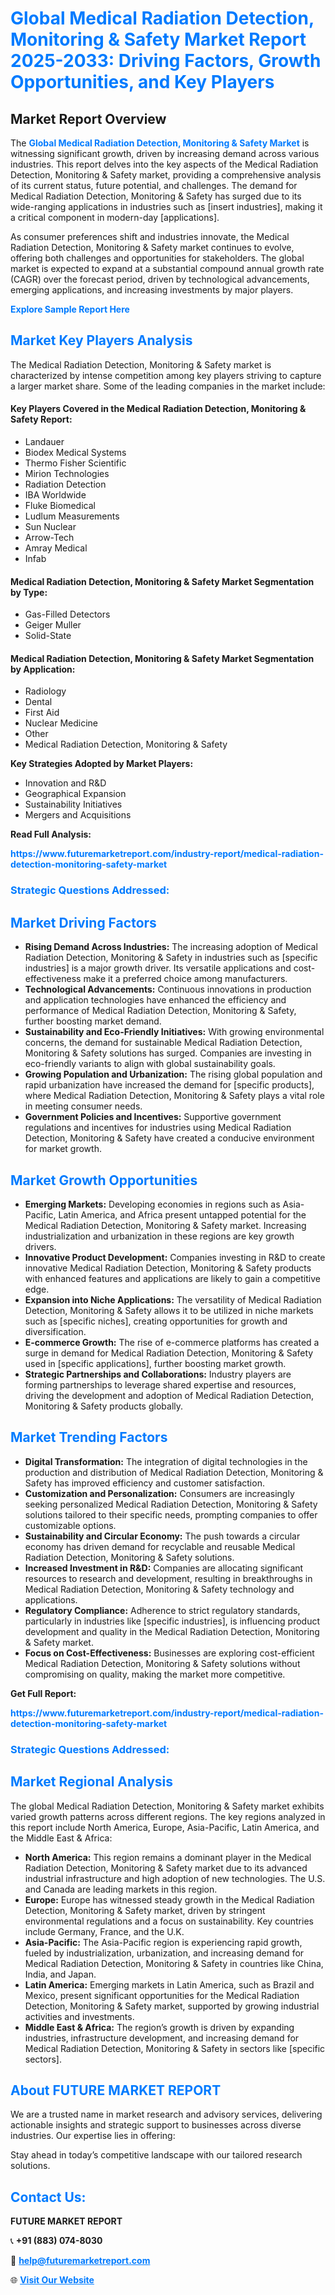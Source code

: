 <h1 style="color: #007BFF;">Global Medical Radiation Detection, Monitoring & Safety Market Report 2025-2033: Driving Factors, Growth Opportunities, and Key Players</h1>

<section id="overview">
<h2>Market Report Overview</h2>
<p>The <a href="https://www.futuremarketreport.com/industry-report/medical-radiation-detection-monitoring-safety-market" style="color: #007BFF; text-decoration: none;"><strong>Global Medical Radiation Detection, Monitoring & Safety Market</strong></a> is witnessing significant growth, driven by increasing demand across various industries. This report delves into the key aspects of the Medical Radiation Detection, Monitoring & Safety market, providing a comprehensive analysis of its current status, future potential, and challenges. The demand for Medical Radiation Detection, Monitoring & Safety has surged due to its wide-ranging applications in industries such as [insert industries], making it a critical component in modern-day [applications].</p>
<p>As consumer preferences shift and industries innovate, the Medical Radiation Detection, Monitoring & Safety market continues to evolve, offering both challenges and opportunities for stakeholders. The global market is expected to expand at a substantial compound annual growth rate (CAGR) over the forecast period, driven by technological advancements, emerging applications, and increasing investments by major players.</p>
</section>

<section id="overview">
<p><a href="https://www.futuremarketreport.com/request-sample/reportId=122451" style="color: #007BFF; text-decoration: none;"><strong>Explore Sample Report Here</strong></a></p>
</section>

<section id="key-players">
<h2 style="color: #007BFF;">Market Key Players Analysis</h2>
<p>The Medical Radiation Detection, Monitoring & Safety market is characterized by intense competition among key players striving to capture a larger market share. Some of the leading companies in the market include:</p>
<h4>Key Players Covered in the Medical Radiation Detection, Monitoring & Safety Report:</h4>
<ul><li>Landauer</li><li>Biodex Medical Systems</li><li>Thermo Fisher Scientific</li><li>Mirion Technologies</li><li>Radiation Detection</li><li>IBA Worldwide</li><li>Fluke Biomedical</li><li>Ludlum Measurements</li><li>Sun Nuclear</li><li>Arrow-Tech</li><li>Amray Medical</li><li>Infab</li></ul>
<h4>Medical Radiation Detection, Monitoring & Safety Market Segmentation by Type:</h4>
<ul><li>Gas-Filled Detectors</li><li>Geiger Muller</li><li>Solid-State</li></ul>

<h4>Medical Radiation Detection, Monitoring & Safety Market Segmentation by Application:</h4>
<ul><li>Radiology</li><li>Dental</li><li>First Aid</li><li>Nuclear Medicine</li><li>Other</li><li>Medical Radiation Detection, Monitoring &amp; Safety</li></ul>
<p><strong>Key Strategies Adopted by Market Players:</strong></p>
<ul>
<li>Innovation and R&D</li>
<li>Geographical Expansion</li>
<li>Sustainability Initiatives</li>
<li>Mergers and Acquisitions</li>
</ul>
</section>

<section>
<p><strong>Read Full Analysis: </strong></p><a href="https://www.futuremarketreport.com/industry-report/medical-radiation-detection-monitoring-safety-market" style="color: #007BFF; text-decoration: none;"><strong>https://www.futuremarketreport.com/industry-report/medical-radiation-detection-monitoring-safety-market</strong></a>
<h3 style="color: #007BFF;">Strategic Questions Addressed:</h3>
</section>

<section id="driving-factors">
<h2 style="color: #007BFF;">Market Driving Factors</h2>
<ul>
<li><strong>Rising Demand Across Industries:</strong> The increasing adoption of Medical Radiation Detection, Monitoring & Safety in industries such as [specific industries] is a major growth driver. Its versatile applications and cost-effectiveness make it a preferred choice among manufacturers.</li>
<li><strong>Technological Advancements:</strong> Continuous innovations in production and application technologies have enhanced the efficiency and performance of Medical Radiation Detection, Monitoring & Safety, further boosting market demand.</li>
<li><strong>Sustainability and Eco-Friendly Initiatives:</strong> With growing environmental concerns, the demand for sustainable Medical Radiation Detection, Monitoring & Safety solutions has surged. Companies are investing in eco-friendly variants to align with global sustainability goals.</li>
<li><strong>Growing Population and Urbanization:</strong> The rising global population and rapid urbanization have increased the demand for [specific products], where Medical Radiation Detection, Monitoring & Safety plays a vital role in meeting consumer needs.</li>
<li><strong>Government Policies and Incentives:</strong> Supportive government regulations and incentives for industries using Medical Radiation Detection, Monitoring & Safety have created a conducive environment for market growth.</li>
</ul>
</section>

<section id="growth-opportunities">
<h2 style="color: #007BFF;">Market Growth Opportunities</h2>
<ul>
<li><strong>Emerging Markets:</strong> Developing economies in regions such as Asia-Pacific, Latin America, and Africa present untapped potential for the Medical Radiation Detection, Monitoring & Safety market. Increasing industrialization and urbanization in these regions are key growth drivers.</li>
<li><strong>Innovative Product Development:</strong> Companies investing in R&D to create innovative Medical Radiation Detection, Monitoring & Safety products with enhanced features and applications are likely to gain a competitive edge.</li>
<li><strong>Expansion into Niche Applications:</strong> The versatility of Medical Radiation Detection, Monitoring & Safety allows it to be utilized in niche markets such as [specific niches], creating opportunities for growth and diversification.</li>
<li><strong>E-commerce Growth:</strong> The rise of e-commerce platforms has created a surge in demand for Medical Radiation Detection, Monitoring & Safety used in [specific applications], further boosting market growth.</li>
<li><strong>Strategic Partnerships and Collaborations:</strong> Industry players are forming partnerships to leverage shared expertise and resources, driving the development and adoption of Medical Radiation Detection, Monitoring & Safety products globally.</li>
</ul>
</section>

<section id="trending-factors">
<h2 style="color: #007BFF;">Market Trending Factors</h2>
<ul>
<li><strong>Digital Transformation:</strong> The integration of digital technologies in the production and distribution of Medical Radiation Detection, Monitoring & Safety has improved efficiency and customer satisfaction.</li>
<li><strong>Customization and Personalization:</strong> Consumers are increasingly seeking personalized Medical Radiation Detection, Monitoring & Safety solutions tailored to their specific needs, prompting companies to offer customizable options.</li>
<li><strong>Sustainability and Circular Economy:</strong> The push towards a circular economy has driven demand for recyclable and reusable Medical Radiation Detection, Monitoring & Safety solutions.</li>
<li><strong>Increased Investment in R&D:</strong> Companies are allocating significant resources to research and development, resulting in breakthroughs in Medical Radiation Detection, Monitoring & Safety technology and applications.</li>
<li><strong>Regulatory Compliance:</strong> Adherence to strict regulatory standards, particularly in industries like [specific industries], is influencing product development and quality in the Medical Radiation Detection, Monitoring & Safety market.</li>
<li><strong>Focus on Cost-Effectiveness:</strong> Businesses are exploring cost-efficient Medical Radiation Detection, Monitoring & Safety solutions without compromising on quality, making the market more competitive.</li>
</ul>
</section>

<section>
<p><strong>Get Full Report: </strong></p><a href="https://www.futuremarketreport.com/industry-report/medical-radiation-detection-monitoring-safety-market" style="color: #007BFF; text-decoration: none;"><strong>https://www.futuremarketreport.com/industry-report/medical-radiation-detection-monitoring-safety-market</strong></a>
<h3 style="color: #007BFF;">Strategic Questions Addressed:</h3>
</section>


<section id="regional-analysis">
<h2 style="color: #007BFF;">Market Regional Analysis</h2>
<p>The global Medical Radiation Detection, Monitoring & Safety market exhibits varied growth patterns across different regions. The key regions analyzed in this report include North America, Europe, Asia-Pacific, Latin America, and the Middle East & Africa:</p>
<ul>
<li><strong>North America:</strong> This region remains a dominant player in the Medical Radiation Detection, Monitoring & Safety market due to its advanced industrial infrastructure and high adoption of new technologies. The U.S. and Canada are leading markets in this region.</li>
<li><strong>Europe:</strong> Europe has witnessed steady growth in the Medical Radiation Detection, Monitoring & Safety market, driven by stringent environmental regulations and a focus on sustainability. Key countries include Germany, France, and the U.K.</li>
<li><strong>Asia-Pacific:</strong> The Asia-Pacific region is experiencing rapid growth, fueled by industrialization, urbanization, and increasing demand for Medical Radiation Detection, Monitoring & Safety in countries like China, India, and Japan.</li>
<li><strong>Latin America:</strong> Emerging markets in Latin America, such as Brazil and Mexico, present significant opportunities for the Medical Radiation Detection, Monitoring & Safety market, supported by growing industrial activities and investments.</li>
<li><strong>Middle East & Africa:</strong> The region’s growth is driven by expanding industries, infrastructure development, and increasing demand for Medical Radiation Detection, Monitoring & Safety in sectors like [specific sectors].</li>
</ul>
</section>

<footer>
<h2 style="color: #007BFF;">About FUTURE MARKET REPORT</h2>
<p>We are a trusted name in market research and advisory services, delivering actionable insights and strategic support to businesses across diverse industries. Our expertise lies in offering:</p>

<p>Stay ahead in today’s competitive landscape with our tailored research solutions.</p>

<h2 style="color: #007BFF;">Contact Us:</h2>
<p><strong>FUTURE MARKET REPORT</strong></p>
<p>📞 <strong>+91 (883) 074-8030</strong></p>
<p>📧 <strong><a href="mailto:help@futuremarketreport.com" style="color: #007BFF;">help@futuremarketreport.com</a></strong></p>
<p>🌐 <strong><a href="https://www.futuremarketreport.com/" style="color: #007BFF;">Visit Our Website</a></strong></p>
</footer>